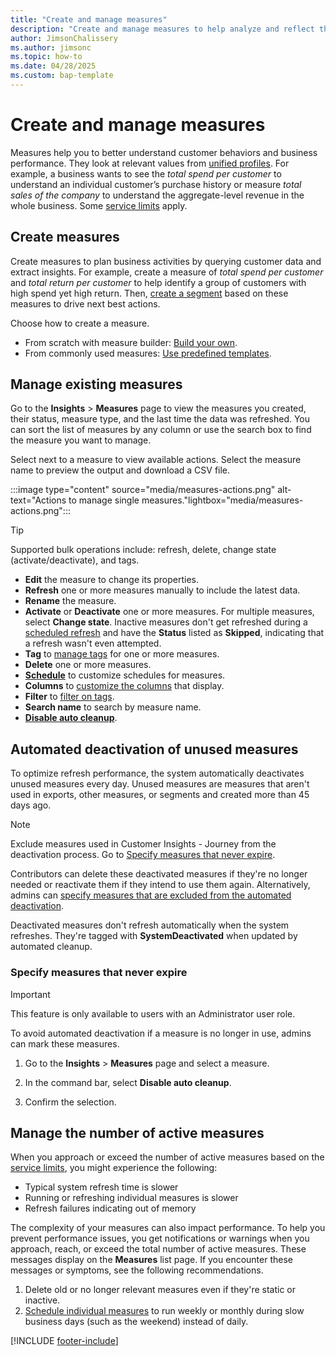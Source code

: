 ```yaml
---
title: "Create and manage measures"
description: "Create and manage measures to help analyze and reflect the performance of your business."
author: JimsonChalissery
ms.author: jimsonc
ms.topic: how-to
ms.date: 04/28/2025
ms.custom: bap-template
---
```


# Create and manage measures

Measures help you to better understand customer behaviors and business performance. They look at relevant values from [unified profiles](data-unification.md). For example, a business wants to see the *total spend per customer* to understand an individual customer’s purchase history or measure *total sales of the company* to understand the aggregate-level revenue in the whole business. Some [service limits](/dynamics365/customer-insights/service-limits) apply.

## Create measures

Create measures to plan business activities by querying customer data and extract insights. For example, create a measure of *total spend per customer* and *total return per customer* to help identify a group of customers with high spend yet high return. Then, [create a segment](segments.md) based on these measures to drive next best actions.

Choose how to create a measure.

- From scratch with measure builder: [Build your own](measure-builder.md).
- From commonly used measures: [Use predefined templates](measure-templates.md).

## Manage existing measures

Go to the **Insights** > **Measures** page to view the measures you created, their status, measure type, and the last time the data was refreshed. You can sort the list of measures by any column or use the search box to find the measure you want to manage.

Select next to a measure to view available actions. Select the measure name to preview the output and download a CSV file.

:::image type="content" source="media/measures-actions.png" alt-text="Actions to manage single measures."lightbox="media/measures-actions.png":::

> [!TIP]
> Supported bulk operations include: refresh, delete, change state (activate/deactivate), and tags.

- **Edit** the measure to change its properties.
- **Refresh** one or more measures manually to include the latest data.
- **Rename** the measure.
- **Activate** or **Deactivate** one or more measures. For multiple measures, select **Change state**. Inactive measures don't get refreshed during a [scheduled refresh](schedule-refresh.md) and have the **Status** listed as **Skipped**, indicating that a refresh wasn't even attempted.
- **Tag** to [manage tags](work-with-tags-columns.md#manage-tags) for one or more measures.
- **Delete** one or more measures.
- [**Schedule**](measures-schedule.md) to customize schedules for measures.
- **Columns** to [customize the columns](work-with-tags-columns.md#customize-columns) that display.
- **Filter** to [filter on tags](work-with-tags-columns.md#filter-on-tags).
- **Search name** to search by measure name.
- [**Disable auto cleanup**](#automated-deactivation-of-unused-measures).

## Automated deactivation of unused measures

To optimize refresh performance, the system automatically deactivates unused measures every day. Unused measures are measures that aren't used in exports, other measures, or segments and created more than 45 days ago.

> [!NOTE]
> Exclude measures used in Customer Insights - Journey from the deactivation process. Go to [Specify measures that never expire](#specify-measures-that-never-expire).

Contributors can delete these deactivated measures if they're no longer needed or reactivate them if they intend to use them again. Alternatively, admins can [specify measures that are excluded from the automated deactivation](#specify-measures-that-never-expire).

Deactivated measures don't refresh automatically when the system refreshes. They're tagged with **SystemDeactivated** when updated by automated cleanup.

### Specify measures that never expire

> [!IMPORTANT]
> This feature is only available to users with an Administrator user role.

To avoid automated deactivation if a measure is no longer in use, admins can mark these measures.

1. Go to the **Insights** > **Measures** page and select a measure.

1. In the command bar, select **Disable auto cleanup**.

1. Confirm the selection.

## Manage the number of active measures

When you approach or exceed the number of active measures based on the [service limits](service-limits.md), you might experience the following:

- Typical system refresh time is slower
- Running or refreshing individual measures is slower
- Refresh failures indicating out of memory

The complexity of your measures can also impact performance. To help you prevent performance issues, you get notifications or warnings when you approach, reach, or exceed the total number of active measures. These messages display on the **Measures** list page. If you encounter these messages or symptoms, see the following recommendations.

1. Delete old or no longer relevant measures even if they're static or inactive.
1. [Schedule individual measures](measures-schedule.md) to run weekly or monthly during slow business days (such as the weekend) instead of daily.

[!INCLUDE [footer-include](includes/footer-banner.md)]
